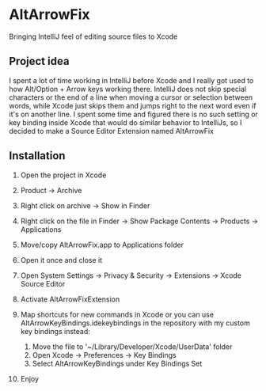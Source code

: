 # AltArrowFix

Bringing IntelliJ feel of editing source files to Xcode



## Project idea

I spent a lot of time working in IntelliJ before Xcode and I really got used to how Alt/Option + Arrow keys working there. IntelliJ does not skip special characters or the end of a line when moving a cursor or selection between words, while Xcode just skips them and jumps right to the next word even if it's on another line. I spent some time and figured there is no such setting or key binding inside Xcode that would do similar behavior to IntelliJs, so I decided to make a Source Editor Extension named AltArrowFix



## Installation

1. Open the project in Xcode

2. Product -> Archive

3. Right click on archive -> Show in Finder

4. Right click on the file in Finder -> Show Package Contents -> Products -> Applications

5. Move/copy AltArrowFix.app to Applications folder

6. Open it once and close it

7. Open System Settings -> Privacy & Security -> Extensions -> Xcode Source Editor

8. Activate AltArrowFixExtension

9. Map shortcuts for new commands in Xcode or you can use AltArrowKeyBindings.idekeybindings in the repository with my custom key bindings instead:

    1. Move the file to '~/Library/Developer/Xcode/UserData' folder
    2. Open Xcode -> Preferences -> Key Bindings
    3. Select AltArrowKeyBindings under Key Bindings Set

10. Enjoy


